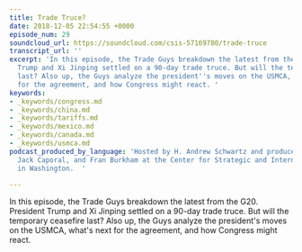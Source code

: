 ```yaml
---
title: Trade Truce?
date: 2018-12-05 22:54:55 +0000
episode_num: 29
soundcloud_url: https://soundcloud.com/csis-57169780/trade-truce
transcript_url: ''
excerpt: 'In this episode, the Trade Guys breakdown the latest from the G20. President
  Trump and Xi Jinping settled on a 90-day trade truce. But will the temporary ceasefire
  last? Also up, the Guys analyze the president''s moves on the USMCA, what''s next
  for the agreement, and how Congress might react. '
keywords:
- _keywords/congress.md
- _keywords/china.md
- _keywords/tariffs.md
- _keywords/mexico.md
- _keywords/canada.md
- _keywords/usmca.md
podcast_produced_by_language: 'Hosted by H. Andrew Schwartz and produced by Yumi Araki,
  Jack Caporal, and Fran Burkham at the Center for Strategic and International Studies
  in Washington.  '

---
```

In this episode, the Trade Guys breakdown the latest from the G20. President Trump and Xi Jinping settled on a 90-day trade truce. But will the temporary ceasefire last? Also up, the Guys analyze the president's moves on the USMCA, what's next for the agreement, and how Congress might react. 